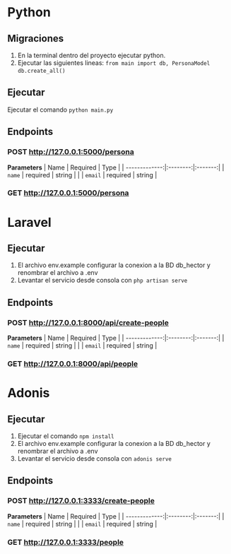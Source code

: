 # Python

## Migraciones
1. En la terminal dentro del proyecto ejecutar python.
2. Ejecutar las siguientes lineas: 
`from main import db, PersonaModel` 
`db.create_all()`
## Ejecutar
Ejecutar el comando `python main.py`

## Endpoints
### POST http://127.0.0.1:5000/persona
**Parameters**
|          Name | Required |  Type   | 
| -------------:|:--------:|:-------:|
|     `name` | required | string  |                                                          |
|     `email` | required | string  |

### GET http://127.0.0.1:5000/persona

# Laravel

## Ejecutar
1. El archivo env.example configurar la conexion a la BD db_hector y renombrar el archivo a .env
2. Levantar el servicio desde consola con `php artisan serve`

## Endpoints
### POST http://127.0.0.1:8000/api/create-people
**Parameters**
|          Name | Required |  Type   | 
| -------------:|:--------:|:-------:|
|     `name` | required | string  |                                                          |
|     `email` | required | string  |

### GET http://127.0.0.1:8000/api/people

# Adonis

## Ejecutar
1. Ejecutar el comando `npm install`
2. El archivo env.example configurar la conexion a la BD db_hector y renombrar el archivo a .env
3. Levantar el servicio desde consola con `adonis serve`

## Endpoints
### POST http://127.0.0.1:3333/create-people
**Parameters**
|          Name | Required |  Type   | 
| -------------:|:--------:|:-------:|
|     `name` | required | string  |                                                          |
|     `email` | required | string  |

### GET http://127.0.0.1:3333/people

    